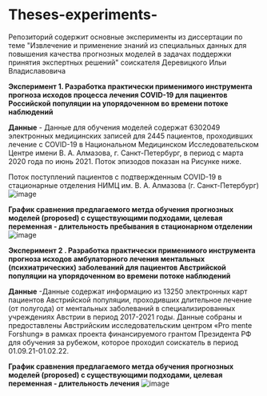 # Theses-experiments-
Репозиторий содержит основные эксперименты из диссертации по теме "Извлечение и применение знаний из специальных данных для повышения качества прогнозных моделей в задачах поддержки принятия экспертных решений" соискателя Деревицкого Ильи Владиславовича

**Эксперимент 1. Разработка практически применимого инструмента прогноза исходов процесса лечения COVID-19 для пациентов Российской популяции на упорядоченном во времени потоке наблюдений** 

**Данные** - Данные для обучения моделей содержат 6302049 электронных медицинских записей для 2445 пациентов, проходивших лечение с COVID-19 в Национальном Медицинском Исследовательском Центре имени В. А. Алмазова, г. Санкт-Петербург, в период с марта 2020 года по июнь 2021. Поток эпизодов показан на Рисунке ниже.

Поток поступлений пациентов с подтвержденным COVID-19 в стационарные отделения НИМЦ им. В. А. Алмазова (г. Санкт-Петербург)
![image](https://user-images.githubusercontent.com/57001330/205262235-53b803d2-5eb0-41be-8cef-bd33460b708f.png)

**График сравнения предлагаемого метда обучения прогнозных моделей (proposed) c существующими подходами, целевая переменная - длительность пребывания в стационарном отделении**
![image](https://user-images.githubusercontent.com/57001330/205262809-6556cd4f-e43f-4afb-89da-2ee0149c5ee0.png)

**Эксперимент 2 . Разработка практически применимого инструмента прогноза исходов амбулаторного лечения ментальных (психиатрических) заболеваний для пациентов Австрийской популяции на упорядоченном во времени потоке наблюдений** 

**Данные** -Данные содержат информацию из 13250 электронных карт пациентов Австрийской популяции, проходивших длительное лечение (от полугода) от ментальных заболеваний в специализированных учреждениях Австрии в период 2017-2021 годы. Данные собраны и предоставлены Австрийским исследовательским центром «Pro mente Forshung» в рамках проекта финансируемого грантом Президента РФ для обучения за рубежом, которое проходил соискатель в период 01.09.21-01.02.22.


**График сравнения предлагаемого метда обучения прогнозных моделей (proposed) c существующими подходами, целевая переменная - длительность лечения**
![image](https://user-images.githubusercontent.com/57001330/205263421-cd0d5591-2d83-4d1d-a6f7-01c82dbcc9d2.png)

